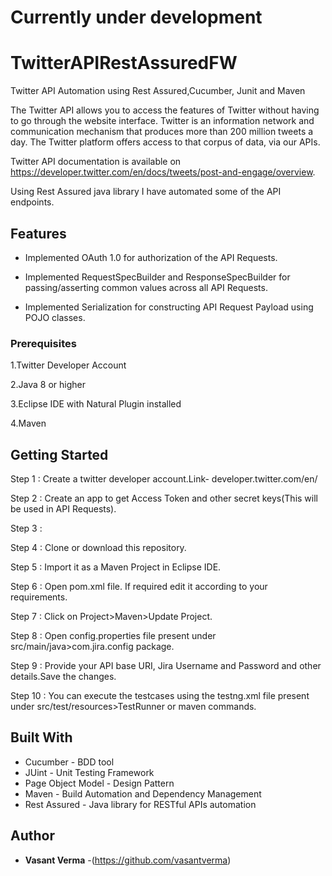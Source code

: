 # Currently under development

# TwitterAPIRestAssuredFW
Twitter API Automation using Rest Assured,Cucumber, Junit and Maven

The Twitter API allows you to access the features of Twitter without having to go through the website interface.
Twitter is an information network and communication mechanism that produces more than 200 million tweets a day. 
The Twitter platform offers access to that corpus of data, via our APIs.

Twitter API documentation is available on https://developer.twitter.com/en/docs/tweets/post-and-engage/overview.

Using Rest Assured java library I have automated some of the API endpoints.

## Features

* Implemented OAuth 1.0 for authorization of the API Requests.

* Implemented RequestSpecBuilder and ResponseSpecBuilder for passing/asserting common values across all API Requests.

* Implemented Serialization for constructing API Request Payload using POJO classes.

### Prerequisites

1.Twitter Developer Account

2.Java 8 or higher

3.Eclipse IDE with Natural Plugin installed

4.Maven 


## Getting Started

Step 1 : Create a twitter developer account.Link- developer.twitter.com/en/

Step 2 : Create an app to get Access Token and other secret keys(This will be used in API Requests).

Step 3 : 

Step 4 : Clone or download this repository.

Step 5 : Import it as a Maven Project in Eclipse IDE.

Step 6 : Open pom.xml file. If required edit it according to your requirements.

Step 7 : Click on Project>Maven>Update Project.

Step 8 : Open config.properties file present under src/main/java>com.jira.config package.

Step 9 : Provide your API base URI, Jira Username and Password and other details.Save the changes.

Step 10 : You can execute the testcases using the testng.xml file present under src/test/resources>TestRunner or maven commands.


## Built With

* Cucumber - BDD tool
* JUint - Unit Testing Framework
* Page Object Model - Design Pattern
* Maven - Build Automation and Dependency Management
* Rest Assured - Java library for RESTful APIs automation


## Author

* **Vasant Verma** -(https://github.com/vasantverma)



